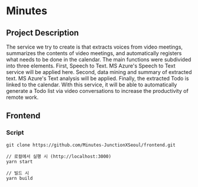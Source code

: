 # Minutes

## Project Description

The service we try to create is that extracts voices from video meetings, summarizes the contents of video meetings, and automatically registers what needs to be done in the calendar.
The main functions were subdivided into three elements.
First, Speech to Text. MS Azure's Speech to Text service will be applied here.
Second, data mining and summary of extracted text. MS Azure's Text analysis will be applied.
Finally, the extracted Todo is linked to the calendar.
With this service, it will be able to automatically generate a Todo list via video conversations to increase the productivity of remote work.

## Frontend

### Script

```
git clone https://github.com/Minutes-JunctionXSeoul/frontend.git

// 로컬에서 실행 시 (http://localhost:3000)
yarn start

// 빌드 시
yarn build
```
